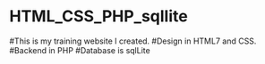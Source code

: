 # HTML_CSS_PHP_sqllite
#This is my training website I created.
#Design in HTML7 and CSS.
#Backend in PHP
#Database is sqlLite
